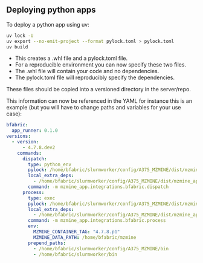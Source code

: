 ## Deploying python apps

To deploy a python app using uv:

```bash
uv lock -U
uv export --no-emit-project --format pylock.toml > pylock.toml
uv build
```

- This creates a .whl file and a pylock.toml file.
- For a reproducible environment you can now specify these two files.
- The .whl file will contain your code and no dependencies.
- The pylock.toml file will reproducibly specify the dependencies.

These files should be copied into a versioned directory in the server/repo.

This information can now be referenced in the YAML for instance this is an example (but you will have to change paths and variables for your use case):

```yaml
bfabric:
  app_runner: 0.1.0
versions:
  - version:
      - 4.7.8.dev2
    commands:
      dispatch:
        type: python_env
        pylock: /home/bfabric/slurmworker/config/A375_MZMINE/dist/mzmine_app-${app.version}-pylock.toml
        local_extra_deps:
          - /home/bfabric/slurmworker/config/A375_MZMINE/dist/mzmine_app-${app.version}-py3-none-any.whl
        command: -m mzmine_app.integrations.bfabric.dispatch
      process:
        type: exec
        pylock: /home/bfabric/slurmworker/config/A375_MZMINE/dist/mzmine_app-${app.version}-pylock.toml
        local_extra_deps:
          - /home/bfabric/slurmworker/config/A375_MZMINE/dist/mzmine_app-${app.version}-py3-none-any.whl
        command: -m mzmine_app.integrations.bfabric.process
        env:
          MZMINE_CONTAINER_TAG: "4.7.8.p1"
          MZMINE_DATA_PATH: /home/bfabric/mzmine
        prepend_paths:
          - /home/bfabric/slurmworker/config/A375_MZMINE/bin
          - /home/bfabric/slurmworker/bin
```
